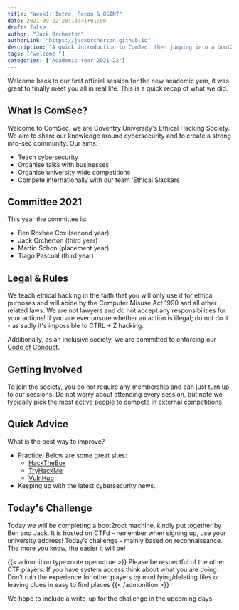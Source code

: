 ```yaml
---
title: "Week1: Intro, Recon & OSINT"
date: 2021-09-22T20:14:41+01:00
draft: false
author: "Jack Orcherton"
authorLink: "https://jackorcherton.github.io"
description: "A quick introduction to ComSec, then jumping into a boot2root CTF machine!"
tags: ["welcome "]
categories: ["Academic Year 2021-22"]
---
```


Welcome back to our first official session for the new academic year, it was great to finally meet you all in real life. This is a quick recap of what we did.

## What is ComSec?
Welcome to ComSec, we are Coventry University's Ethical Hacking Society. We aim to share our knowledge around cybersecurity and to create a strong info-sec community. Our aims:
- Teach cybersecurity
- Organise talks with businesses
- Organise university wide competitions
- Compete internationally with our team ‘Ethical Slackers

## Committee 2021
This year the committee is:
- Ben Roxbee Cox (second year)
- Jack Orcherton (third year)
- Martin Schon (placement year)
- Tiago Pascoal (third year)

## Legal & Rules
We teach ethical hacking in the faith that you will only use it for ethical purposes and will abide by the Computer Misuse Act 1990 and all other related laws. We are not lawyers and do not accept any responsibilities for your actions! If you are ever unsure whether an action is illegal; do not do it - as sadly it's impossible to CTRL + Z hacking.

Additionally, as an inclusive society, we are committed to enforcing our [Code of Conduct](https://cov-comsec.github.io/conduct/).

## Getting Involved
To join the society, you do not require any membership and can just turn up to our sessions. Do not worry about attending every session, but note we typically pick the most active people to compete in external competitions.

## Quick Advice
What is the best way to improve? 
- Practice! Below are some great sites:
    - [HackTheBox](https://www.hackthebox.eu/)
    - [TryHackMe](https://tryhackme.com/)
    - [VulnHub](https://www.vulnhub.com/)
- Keeping up with the latest cybersecurity news.

## Today's Challenge
Today we will be completing a boot2root machine, kindly put together by Ben and Jack. It is hosted on CTFd – remember when signing up, use your university address!
Today’s challenge – mainly based on reconnaissance. The more you know, the easier it will be!

{{< admonition type=note open=true >}}
Please be respectful of the other CTF players. If you have system access think about what you are doing. Don’t ruin the experience for other players by modifying/deleting files or leaving clues in easy to find places
{{< /admonition >}}

We hope to include a write-up for the challenge in the upcoming days.
